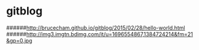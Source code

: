 # gitblog
######http://brucecham.github.io/gitblog/2015/02/28/hello-world.html
######http://img3.imgtn.bdimg.com/it/u=1696554867,1384724214&fm=21&gp=0.jpg
